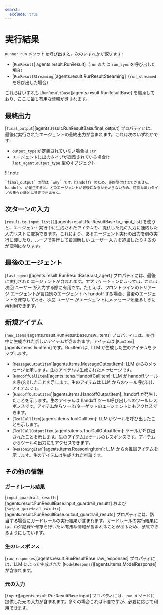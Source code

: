 ```yaml
---
search:
  exclude: true
---
```

# 実行結果

`Runner.run` メソッドを呼び出すと、次のいずれかが返ります:

- [`RunResult`][agents.result.RunResult]（`run` または `run_sync` を呼び出した場合）
- [`RunResultStreaming`][agents.result.RunResultStreaming]（`run_streamed` を呼び出した場合）

これらはいずれも [`RunResultBase`][agents.result.RunResultBase] を継承しており、ここに最も有用な情報が含まれます。

## 最終出力

[`final_output`][agents.result.RunResultBase.final_output] プロパティには、最後に実行されたエージェントの最終出力が含まれます。これは次のいずれかです:

- `output_type` が定義されていない場合は `str`
- エージェントに出力タイプが定義されている場合は `last_agent.output_type` 型のオブジェクト

!!! note

    `final_output` の型は `Any` です。handoffs のため、静的型付けはできません。handoffs が発生すると、どのエージェントが最後になるか分からないため、可能な出力タイプの集合を静的に特定できません。

## 次ターンの入力

[`result.to_input_list()`][agents.result.RunResultBase.to_input_list] を使うと、エージェント実行中に生成されたアイテムを、提供した元の入力に連結した入力リストに変換できます。これにより、あるエージェント実行の出力を別の実行に渡したり、ループで実行して毎回新しい ユーザー 入力を追加したりするのが便利になります。

## 最後のエージェント

[`last_agent`][agents.result.RunResultBase.last_agent] プロパティには、最後に実行されたエージェントが含まれます。アプリケーションによっては、これは次回 ユーザー が入力する際に有用です。たとえば、フロントラインのトリアージ エージェントが言語別のエージェントへ handoff する場合、最後のエージェントを保存しておき、次回 ユーザー がエージェントにメッセージを送るときに再利用できます。

## 新規アイテム

[`new_items`][agents.result.RunResultBase.new_items] プロパティには、実行中に生成された新しいアイテムが含まれます。アイテムは [`RunItem`][agents.items.RunItem] です。RunItem は、LLM が生成した生のアイテムをラップします。

- [`MessageOutputItem`][agents.items.MessageOutputItem]: LLM からのメッセージを示します。生のアイテムは生成されたメッセージです。
- [`HandoffCallItem`][agents.items.HandoffCallItem]: LLM が handoff ツールを呼び出したことを示します。生のアイテムは LLM からのツール呼び出しアイテムです。
- [`HandoffOutputItem`][agents.items.HandoffOutputItem]: handoff が発生したことを示します。生のアイテムは handoff ツール呼び出しへのツールレスポンスです。アイテムからソース/ターゲットのエージェントにもアクセスできます。
- [`ToolCallItem`][agents.items.ToolCallItem]: LLM がツールを呼び出したことを示します。
- [`ToolCallOutputItem`][agents.items.ToolCallOutputItem]: ツールが呼び出されたことを示します。生のアイテムはツールのレスポンスです。アイテムからツールの出力にもアクセスできます。
- [`ReasoningItem`][agents.items.ReasoningItem]: LLM からの推論アイテムを示します。生のアイテムは生成された推論です。

## その他の情報

### ガードレール結果

[`input_guardrail_results`][agents.result.RunResultBase.input_guardrail_results] および [`output_guardrail_results`][agents.result.RunResultBase.output_guardrail_results] プロパティには、該当する場合にガードレールの実行結果が含まれます。ガードレールの実行結果には、ログ記録や保存を行いたい有用な情報が含まれることがあるため、参照できるようにしています。

### 生のレスポンス

[`raw_responses`][agents.result.RunResultBase.raw_responses] プロパティには、LLM によって生成された [`ModelResponse`][agents.items.ModelResponse] が含まれます。

### 元の入力

[`input`][agents.result.RunResultBase.input] プロパティには、`run` メソッドに提供した元の入力が含まれます。多くの場合これは不要ですが、必要に応じて利用できます。
